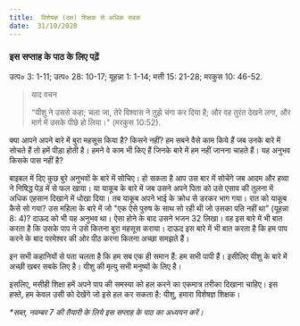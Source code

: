 ```yaml
---
title:  विशेषज्ञ (दक्ष) शिक्षक से अधिक सबक
date:  31/10/2020
---
```


### इस सप्ताह के पाठ के लिए पढ़ें
उत्प० 3: 1-11; उत्प० 28: 10-17; यूहन्ना 1: 1-14; मत्ती 15: 21-28; मरकुस 10: 46-52.

> <p>याद वचन</p>
> “यीशु ने उससे कहा; चला जा, तेरे विश्वास ने तुझे चंगा कर दिया है; और वह तुरंत देखने लगा, और मार्ग में उसके पीछे हो लिया।" (मरकुस 10:52).

क्या आपने अपने बारे में बुरा महसूस किया है? किसने नहीं? हम सबने वैसे काम किये हैं जब उनके बारे में सोचते हैं तो हमें पीड़ा होती है। हमने वे काम भी किए हैं जिनके बारे में हम नहीं जानना चाहते हैं। यह अनुभव किसके पास नहीं है?

बाइबल में दिए कुछ बुरे अनुभवों के बारे में सोचिए। हो सकता है आप उस बार में सोचेंगे जब आदम और हव्वा ने निषिद्ध पेड़ में से फल खाया। या याकूब के बारे में जब उसने अपने पिता को उसे एसाव की तुलना में अधिक एहसान दिखाने में धोखा दिया। तब याकूब अपने भाई के क्रोध से डरकर भाग गया। रात को याकूब कैसे सो गया? उस महिला के बारे में जो "एक ऐसे पुरुष के साथ सो रही थी जो उसका पति नहीं था” (यूहन्ना 8: 4)? दाऊद को भी यह अनुभव था। ऐसा होने के बाद उसने भजन 32 लिखा। वह इस बारे में भी बात करता है कि उसके पाप ने उसे कितना बुरा महसूस कराया। दाऊद इस बारे में भी बात करता है कि हम पाप करने के बाद परमेश्वर की ओर पीठ करना कितना अच्छा समझते हैं।

इन सभी कहानियों से पता चलता है कि हम सब एक ही समान हैं: हम सभी पापी हैं। इसीलिए यीशु के बारे में अच्छी खबर सबके लिए है। यीशु की मृत्यु सभी मनुष्यों के लिए है।

इसलिए, मसीही शिक्षा हमें अपने पाप की समस्या को हल करने का एकमात्र तरीका दिखाना चाहिए। इस हफ्ते, हम केवल उसी को देखेंगे जो इसे हल कर सकता है: यीशु, हमारा विशेषज्ञ शिक्षक।

_*सब्त, नवम्बर 7 की तैयारी के लिये इस सप्ताह के पाठ का अध्ययन करें।_